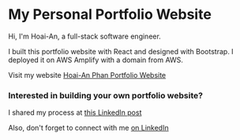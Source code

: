 # My Personal Portfolio Website

Hi, I'm Hoai-An, a full-stack software engineer.

I built this portfolio website with React and designed with Bootstrap. I deployed it on AWS Amplify with a domain from AWS.

Visit my website <a href="www.hoaian-phan.com"> Hoai-An Phan Portfolio Website </a>

### Interested in building your own portfolio website?

I shared my process at <a href="https://www.linkedin.com/feed/update/urn:li:activity:6933668505321951232/">this LinkedIn post</a>

Also, don't forget to connect with me <a href="www.linkedin.com/in/hoai-an-phan">on LinkedIn </a>
